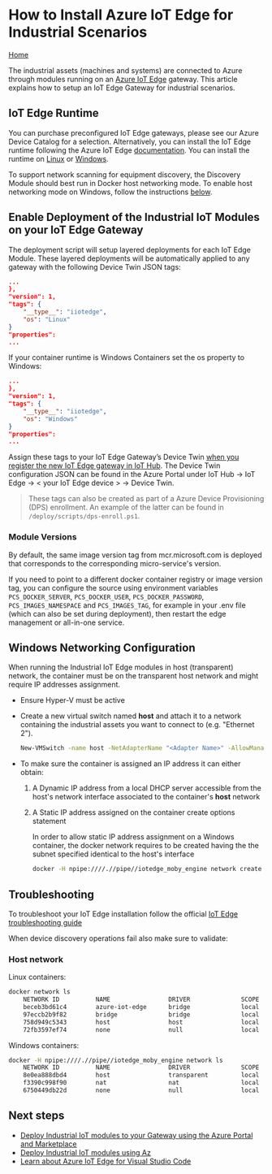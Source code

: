 # How to Install Azure IoT Edge for Industrial Scenarios

[Home](readme.md)

The industrial assets (machines and systems) are connected to Azure through modules running on an [Azure IoT Edge](https://azure.microsoft.com/services/iot-edge/) gateway. This article explains how to setup an IoT Edge Gateway for industrial scenarios.

## IoT Edge Runtime

You can purchase preconfigured IoT Edge gateways, please see our Azure Device Catalog for a selection. Alternatively, you can install the IoT Edge runtime following the Azure IoT Edge [documentation](https://docs.microsoft.com/en-us/azure/iot-edge/). You can install the runtime on [Linux](https://docs.microsoft.com/en-us/azure/iot-edge/how-to-install-iot-edge-linux) or [Windows](https://docs.microsoft.com/en-us/azure/iot-edge/how-to-install-iot-edge-windows).

To support network scanning for equipment discovery, the Discovery Module should best run in Docker host networking mode. To enable host networking mode on Windows, follow the instructions [below](#Windows-Networking-Configuration).

## Enable Deployment of the Industrial IoT Modules on your IoT Edge Gateway

The deployment script will setup layered deployments for each IoT Edge Module. These layered deployments will be automatically applied to any gateway with the following Device Twin JSON tags:

```json
... 
},
"version": 1,
"tags": {
    "__type__": "iiotedge",
    "os": "Linux"    
}
"properties": 
...
```

If your container runtime is Windows Containers set the os property to Windows:

```json
...
},
"version": 1,
"tags": {
    "__type__": "iiotedge",
    "os": "Windows"
}
"properties": 
...
```

Assign these tags to your IoT Edge Gateway’s Device Twin [when you register the new IoT Edge gateway in IoT Hub](https://docs.microsoft.com/en-us/azure/iot-edge/how-to-register-device). The Device Twin configuration JSON can be found in the Azure Portal under IoT Hub -> IoT Edge -> < your IoT Edge device > -> Device Twin.

> These tags can also be created as part of a Azure Device Provisioning (DPS) enrollment.  An example of the latter can be found in `/deploy/scripts/dps-enroll.ps1`.

### Module Versions

By default, the same image version tag from mcr.microsoft.com is deployed that corresponds to the corresponding micro-service's version.

If you need to point to a different docker container registry or image version tag, you can configure the source using environment variables `PCS_DOCKER_SERVER`, `PCS_DOCKER_USER`, `PCS_DOCKER_PASSWORD`, `PCS_IMAGES_NAMESPACE` and `PCS_IMAGES_TAG`, for example in your .env file (which can also be set during deployment), then restart the edge management or all-in-one service.

## Windows Networking Configuration

When running the Industrial IoT Edge modules in host (transparent) network, the container must be on the transparent host network and might require IP addresses assignment.

- Ensure Hyper-V must be active  
- Create a new virtual switch named **host** and attach it to a network containing the industrial assets you want to connect to (e.g. "Ethernet 2").

    ```bash
    New-VMSwitch -name host -NetAdapterName "<Adapter Name>" -AllowManagementOS $true
    ```

- To make sure the container is assigned an IP address it can either obtain:

    1. A Dynamic IP address from a local DHCP server accessible from the host's network interface associated to the container's **host** network  

    2. A Static IP address assigned on the container create options statement
        
        In order to allow static IP address assignment on a Windows container, the docker network requires to be created having the the subnet specified identical to the host's interface

        ```bash
        docker -H npipe:////.//pipe//iotedge_moby_engine network create -d transparent -o com.docker.network.windowsshim.interface="Ethernet 2" -o com.docker.network.windowsshim.networkname=host --subnet=192.168.30.0/24 --gateway=192.168.30.1 host
        ```

## Troubleshooting

To troubleshoot your IoT Edge installation follow the official [IoT Edge troubleshooting guide](https://docs.microsoft.com/en-us/azure/iot-edge/troubleshoot)

When device discovery operations fail also make sure to validate:

### Host network

Linux containers:

```bash
docker network ls
    NETWORK ID          NAME                DRIVER              SCOPE
    beceb3bd61c4        azure-iot-edge      bridge              local
    97eccb2b9f82        bridge              bridge              local
    758d949c5343        host                host                local
    72fb3597ef74        none                null                local
```

Windows containers:

```bash
docker -H npipe:////.//pipe//iotedge_moby_engine network ls
    NETWORK ID          NAME                DRIVER              SCOPE
    8e0ea888dbd4        host                transparent         local
    f3390c998f90        nat                 nat                 local
    6750449db22d        none                null                local
```

## Next steps

- [Deploy Industrial IoT modules to your Gateway using the Azure Portal and Marketplace](howto-deploy-modules-portal.md)
- [Deploy Industrial IoT modules using Az](howto-deploy-modules-az.md)
- [Learn about Azure IoT Edge for Visual Studio Code](https://github.com/microsoft/vscode-azure-iot-edge)
